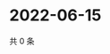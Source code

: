 # 2022-06-15

共 0 条

<!-- BEGIN WEIBO -->
<!-- 最后更新时间 Wed Jun 15 2022 01:18:47 GMT+0800 (China Standard Time) -->

<!-- END WEIBO -->
